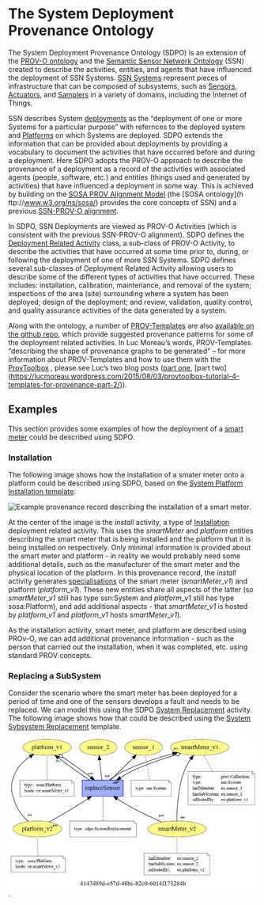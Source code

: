 # The System Deployment Provenance Ontology
The System Deployment Provenance Ontology (SDPO) is an extension of the [PROV-O ontology](http://www.w3.org/TR/prov-o/) and the [Semantic Sensor Network Ontology](https://www.w3.org/TR/vocab-ssn/) (SSN) created to describe the activities, entities, and agents that have influenced the deployment of SSN Systems.  [SSN Systems]( https://www.w3.org/TR/vocab-ssn/#SSNSystem) represent pieces of infrastructure that can be composed of subsystems, such as [Sensors]( https://www.w3.org/TR/vocab-ssn/#SOSASensor), [Actuators]( https://www.w3.org/TR/vocab-ssn/#SOSAActuator), and [Samplers](https://www.w3.org/TR/vocab-ssn/#SOSASampler) in a variety of domains, including the Internet of Things.  

SSN describes System [deployments]( https://www.w3.org/TR/vocab-ssn/#SSNDeployment) as the “deployment of one or more Systems for a particular purpose” with refernces to the deployed system and [Platforms](https://www.w3.org/TR/vocab-ssn/#SOSAPlatform) on which Systems are deployed. SDPO extends the information that can be provided about deployments by providing a vocabulary to document the activities that have occurred before and during a deployment.  Here SDPO adopts the PROV-O approach to describe the provenance of a deployment as a record of the activities with associated agents (people, software, etc.) and entities (things used and generated by activities) that have influenced a deployment in some way.  This is achieved by building on the [SOSA PROV Alignment Model]( https://www.w3.org/TR/vocab-ssn/#PROV_Alignment) (the [SOSA ontology](h ttp://www.w3.org/ns/sosa/) provides the core concepts of SSN) and a previous [SSN-PROV-O alignment]( ceur-ws.org/Vol-1401/paper-05.pdf).

In SDPO, SSN Deployments are viewed as PROV-O Activities (which is consistent with the previous SSN-PROV-O alignment).  SDPO defines the [Deployment Related Activity]( https://trustlens.github.io/sdpo/index-en.html#DeploymentRelatedActivity) class, a sub-class of PROV-O Activity, to describe the activities that have occurred at some time prior to, during, or following the deployment of one of more SSN Systems.  SDPO defines several sub-classes of Deployment Related Activity allowing users to describe some of the different types of activities that have occurred.  These includes: installation, calibration, maintenance, and removal of the system; inspections of the area (site) surrounding where a system has been deployed; design of the deployment; and review, validation, quality control, and quality assurance activities of the data generated by a system.  

Along with the ontology, a number of [PROV-Templates]( https://provenance.ecs.soton.ac.uk/prov-template/) are also [available on the github repo]( https://github.com/TrustLens/sdpo/tree/master/prov-templates/templates), which provide suggested provenance patterns for some of the deployment related activities.  In Luc Moreau’s words, PROV-Templates “describing the shape of provenance graphs to be generated” – for more information about PROV-Templates and how to use them with the [ProvToolbox]( http://lucmoreau.github.io/ProvToolbox/) , please see Luc’s two blog posts ([part one]( https://lucmoreau.wordpress.com/2015/07/30/provtoolbox-tutorial-4-templates-for-provenance-part-1/), [part two] (https://lucmoreau.wordpress.com/2015/08/03/provtoolbox-tutorial-4-templates-for-provenance-part-2/)).

## Examples
This section provides some examples of how the deployment of a [smart meter](https://www.smartenergygb.org/en/about-smart-meters/what-is-a-smart-meter) could be described using SDPO. 

### Installation
The following image shows how the installation of a smater meter onto a platform could be described using SDPO, based on the [System Platform Installation template](https://github.com/TrustLens/sdpo/blob/master/prov-templates/templates/SystemPlatformInstallation.provn).  

![Example provenance record describing the installation of a smart meter](docs-resources/install-system-platfrom.JPG).

At the center of the image is the *install* activity, a type of [Installation](https://trustlens.github.io/sdpo/index-en.html#Installation) deployment related activity.  This uses the *smartMeter* and *platform* entities describing the smart meter that is being installed and the platform that it is being installed on respectively.  Only minimal information is provided about the smart meter and platform - in reality we would probably need some additional details, such as the manufacturer of the smart meter and the physical location of the platform.   In this provenance record, the *install* activity generates [specialisations](https://www.w3.org/TR/prov-o/#specializationOf) of the smart meter (*smartMeter_v1*) and platform (*platform_v1*).  These new entities share all aspects of the latter (so *smartMeter_v1* still has type ssn:System and *platform_v1* still has type sosa:Platform), and add additional aspects - that *smartMeter_v1* is hosted by *platform_v1* and *platform_v1* hosts *smartMeter_v1*).  

As the installation activity, smart meter, and platform are described using PROv-O, we can add additional provenance information - such as the person that carried out the installation, when it was completed, etc. using standard PROV concepts.  

### Replacing a SubSystem
Consider the scenario where the smart meter has been deployed for a period of time and one of the sensors develops a fault and needs to be replaced. We can model this using the SDPO [System Replacement](https://trustlens.github.io/sdpo/index-en.html#SystemReplacement) activity.  The following image shows how that could be described using the [System Sybsystem Replacement](https://github.com/TrustLens/sdpo/blob/master/prov-templates/templates/SystemSubsystemReplacement.provn) template.


![Example provenance record describing the installation of a smart meter](docs-resources/replace-system-sensor.JPG).

